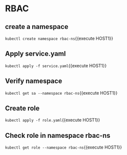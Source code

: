 # RBAC

## create a namespace
`kubectl create namespace rbac-ns`{{execute HOST1}}

## Apply service.yaml
`kubectl apply -f service.yaml`{{execute HOST1}}

## Verify namespace
`kubectl get sa --namespace rbac-ns`{{execute HOST1}}

## Create role
`kubectl apply -f role.yaml`{{execute HOST1}}

## Check role in namespace rbac-ns
`kubectl get role --namespace rbac-ns`{{execute HOST1}}